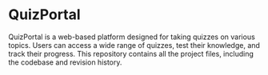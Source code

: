 # QuizPortal
QuizPortal is a web-based platform designed for taking quizzes on various topics. Users can access a wide range of quizzes, test their knowledge, and track their progress. This repository contains all the project files, including the codebase and revision history.
